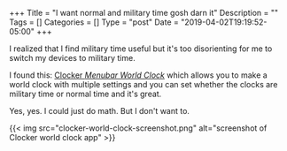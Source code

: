 +++
Title = "I want normal and military time gosh darn it"
Description = ""
Tags = []
Categories = []
Type = "post"
Date = "2019-04-02T19:19:52-05:00"
+++

I realized that I find military time useful but it's too disorienting for me to
switch my devices to military time.

I found this:
[Clocker _Menubar World Clock_](https://itunes.apple.com/us/app/clocker-menubar-world-clock/id1056643111?mt=12)
which allows you to make a world clock with multiple settings and you can set
whether the clocks are military time or normal time and it's great.

Yes, yes. I could just do math. But I don't want to.

{{< img src="clocker-world-clock-screenshot.png" alt="screenshot of
Clocker world clock app" >}}

